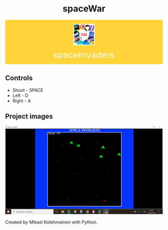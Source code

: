 <h1 align="center">spaceWar</h1>

![Banner](https://raw.githubusercontent.com/Super-Michael-05/spaceInvaders/master/README_assets/banner.png)

<h2 align="left">Controls</h2>

<ul>
  <li>Shoot - SPACE</li>
  <li>Left - D</li>
  <li>Right - A</li>
</ul>

<h2 align="left">Project images</h2>

![1st](https://raw.githubusercontent.com/Super-Michael-05/spaceInvaders/master/README_assets/Screenshot%20(28).png)

<footer>Created by Mikael Kolehmainen with Python.</footer>
